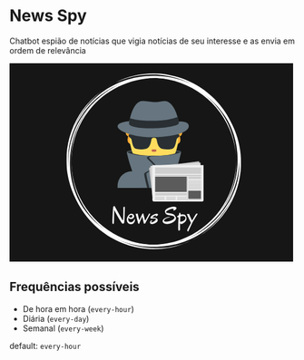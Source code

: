# News Spy
Chatbot espião de notícias que vigia notícias de seu interesse e as envia em ordem de relevância

![Banner do News Spy](docs/assets/banner.png)

## Frequências possíveis

- De hora em hora (`every-hour`)
- Diária (`every-day`)
- Semanal (`every-week`)

default: `every-hour`
